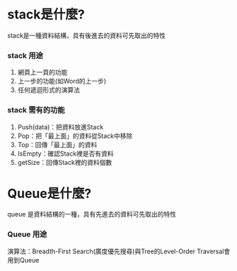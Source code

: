 # stack是什麼?
stack是一種資料結構，具有後進去的資料可先取出的特性
### stack 用途
1. 網頁上一頁的功能
2. 上一步的功能(如Word的上一步)
3. 任何遞迴形式的演算法
### stack 需有的功能
1. Push(data)：把資料放進Stack
2. Pop：把「最上面」的資料從Stack中移除
3. Top：回傳「最上面」的資料
4. IsEmpty：確認Stack裡是否有資料
5. getSize：回傳Stack裡的資料個數
# Queue是什麼?
queue 是資料結構的一種，具有先進去的資料可先取出的特性
### Queue 用途
演算法：Breadth-First Search(廣度優先搜尋)與Tree的Level-Order Traversal會用到Queue

